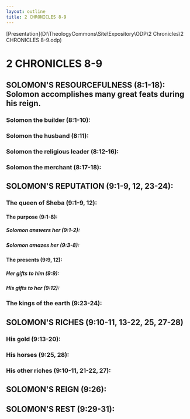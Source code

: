 ```yaml
---
layout: outline
title: 2 CHRONICLES 8-9
---
```

[Presentation](D:\TheologyCommons\Site\Expository\ODP\2 Chronicles\2 CHRONICLES 8-9.odp)
# 2 CHRONICLES 8-9 
## SOLOMON\'S RESOURCEFULNESS (8:1-18): Solomon accomplishes many great feats during his reign. 
###  Solomon the builder (8:1-10): 
###  Solomon the husband (8:11): 
###  Solomon the religious leader (8:12-16): 
###  Solomon the merchant (8:17-18): 
## SOLOMON\'S REPUTATION (9:1-9, 12, 23-24): 
###  The queen of Sheba (9:1-9, 12): 
####  The purpose (9:1-8): 
#####  Solomon answers her (9:1-2): 
#####  Solomon amazes her (9:3-8): 
####  The presents (9:9, 12): 
#####  Her gifts to him (9:9): 
#####  His gifts to her (9:12): 
###  The kings of the earth (9:23-24): 
## SOLOMON\'S RICHES (9:10-11, 13-22, 25, 27-28) 
###  His gold (9:13-20): 
###  His horses (9:25, 28): 
###  His other riches (9:10-11, 21-22, 27): 
## SOLOMON\'S REIGN (9:26): 
## SOLOMON\'S REST (9:29-31): 
